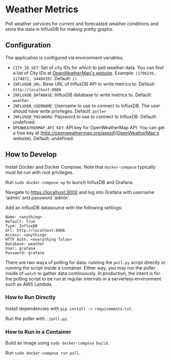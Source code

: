 # Weather Metrics

Poll weather services for current and forecasted weather conditions and store the data in InfluxDB for making pretty graphs.

## Configuration

The application is configured via environment variables.

- `CITY_ID_SET`: Set of city IDs for which to poll weather data. You can find a list of City IDs at [OpenWeatherMap's website](http://openweathermap.org/help/city_list.txt). Example: `(1796236, 1174872, 3448439)`. Default: `()`
- `INFLUXDB_URL`: Base URL of InfluxDB API to write metrics to. Default: `http://localhost:8086`
- `INFLUXDB_DATABASE`: InfluxDB database to write metrics to. Default: `weather`
- `INFLUXDB_USERNAME`: Username to use to connect to InfluxDB. The user should have write privileges. Default: `poller`
- `INFLUXDB_PASSWORD`: Password to use to connect to InfluxDB. Default: undefined.
- `OPENWEATHERMAP_API_KEY`: API key for OpenWeatherMap API. You can get a free key at [http://openweathermap.org/appid](OpenWeatherMap's website). Default: undefined.

## How to Develop

Install Docker and Docker Compose. Note that `docker-compose` typically must be run with root privileges.

Run `sudo docker-compose up` to launch InfluxDB and Grafana.

Navigate to [https://localhost:3000](http://localhost:3000) and log into Grafana with username 'admin' and password 'admin'.

Add an InfluxDB datasource with the following settings:

```
Name: <anything>
Default: true
Type: InfluxDB
Url: http://localhost:8086
Access: <anything>
HTTP Auth: <everything false>
Database: weather
User: grafana
Password: grafana
```

There are two ways of polling for data: running the `poll.py` script directly or running the script inside a container. Either way, you may run the poller inside of `watch` to gather data continuously. In production, the intent is for the polling script to be run at regular intervals in a serverless environment such as AWS Lambda.

### How to Run Directly

Install dependencies with `pip install -r requirements.txt`.

Run the poller with `./poll.py`.

### How to Run in a Container

Build an image using `sudo docker-compose build`.

Run `sudo docker-compose run poll`. 

